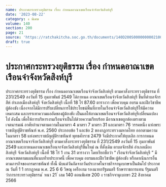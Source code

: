 ```yaml
---
name: ประกาศกระทรวงยุติธรรม เรื่อง กำหนดอาณาเขตเรือนจำจังหวัดสิงห์บุรี
date: '2023-08-22'
category: ง พิเศษ
volume: 140
section: 200
page: 21
source: 'https://ratchakitcha.soc.go.th/documents/140D200S0000000002100.pdf'
draft: true
---
```


# ประกาศกระทรวงยุติธรรม เรื่อง กำหนดอาณาเขตเรือนจำจังหวัดสิงห์บุรี

ประกาศกระทรวงยุติธรรม เรื่อง กำหนดอาณาเขตเรือนจำจังหวัดสิงห์บุรี ตามคาสั่งกระทรวงยุติธรรม ที่ 231/2549 ลงวันที่ 15 กุมภาพันธ์ 2549 ได้กาหนด อาณาเขตเรือนจำจังหวัดสิงห์บุรี ขึ้นที่ตำบลจักรสีห์ อำเภอเมืองสิงห์บุรี จังหวัดสิงห์บุรี เนื้อที่ 18 ไร่ 87.60 ตารางวา เพื่อควบคุม อบรม และฝึกวิชาชีพผู้ต้องขัง เนื่องจากได้มีการปรับเปลี่ยนการใช้ประโยชน์พื้นที่ภายในเรือนจำจังหวัดสิงห์บุรีให้มีความเหมาะสม และบรรเทาความแออัดของผู้ต้องขัง เป็นผลให้อาณาเขตเรือนจาจังหวัดสิงห์บุรีเปลี่ยนแปลงไป ดังนั้น เพื่อให้การบริหารงานเรือนจำเป็นไปด้วยความเรียบร้อย มีอาณาเขตถูกต้องตรงตามเจตนารมณ์ อาศัยอำนาจตามความในมาตรา 4 มาตรา 7 มาตรา 31 และมาตรา 76 วรรคหนึ่ง แห่งพระราชบัญญัติราชทัณฑ์ พ.ศ. 2560 ประกอบข้อ 1 และข้อ 2 ของกฎกระทรวงมหาดไทย ออกตามความในมาตรา 58 แห่งพระราชบัญญัติราชทัณฑ์ พุทธศักราช 2479 จึงมีประกาศให้ยุบเลิก การกาหนดอาณาเขตเรือนจาจังหวัดสิงห์บุรี ตามคาสั่งกระทรวงยุติธรรม ที่ 231/2549 ลงวันที่ 15 กุมภาพันธ์ 2549 และกาหนดอาณาเขตเรือนจาจังหวัดสิงห์บุรีขึ้นใหม่ ณ ที่ตั้งเดิม ตาบลจักรสีห์ อำเภอเมืองสิงห์บุรี จังหวัดสิงห์บุรี เนื้อที่ 18 ไร่ 1 งาน 31 ตารางวา โดยเรียกชื่อว่า “ เรือนจำจังหวัดสิงห์บุรี ” มีอาณาเขตตามแผนที่แนบท้ำยประกาศนี้ เพื่อควบคุม อบรมและฝึกวิชาชีพ ผู้ต้องขัง หรือดาเนินการอื่นตามภารกิจของกรมราชทัณฑ์ ทั้งนี้ นับแต่วันถัดจากวันประกาศในราชกิจจานุเบกษาเป็นต้นไป ประกาศ ณ วันที่ 1 1 กรกฎาคม พ.ศ. 25 6 6 วิษณุ เครืองาม รองนายกรัฐมนตรี รักษาราชการแทน รัฐมนตรีว่าการกระทรวงยุติธรรม ้ หนา 21 ่ เลม 140 ตอนพิเศษ 200 ง ราชกิจจานุเบกษา 22 สิงหาคม 2566

